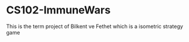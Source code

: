 # CS102-ImmuneWars
This is the term project of Bilkent ve Fethet which is a isometric strategy game
